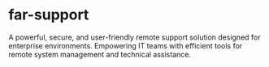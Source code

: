 # far-support
A powerful, secure, and user-friendly remote support solution designed for enterprise environments. Empowering IT teams with efficient tools for remote system management and technical assistance.
